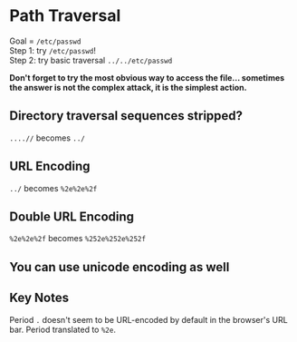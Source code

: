 # Path Traversal

Goal = ``/etc/passwd``  
Step 1: try ``/etc/passwd``!  
Step 2: try basic traversal ``../../etc/passwd``


**Don't forget to try the most obvious way to access the file... sometimes the answer is not the complex attack, it is the simplest action.**      



## Directory traversal sequences stripped?

``....//`` becomes ``../``



## URL Encoding

``../`` becomes ``%2e%2e%2f``



## Double URL Encoding

``%2e%2e%2f`` becomes ``%252e%252e%252f``

## You can use unicode encoding as well

## Key Notes
Period `.` doesn't seem to be URL-encoded by default in the browser's URL bar. Period translated to `%2e`.
